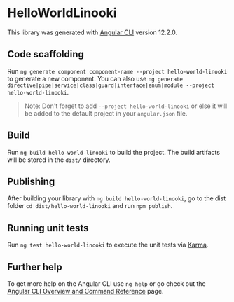 # HelloWorldLinooki

This library was generated with [Angular CLI](https://github.com/angular/angular-cli) version 12.2.0.

## Code scaffolding

Run `ng generate component component-name --project hello-world-linooki` to generate a new component. You can also use `ng generate directive|pipe|service|class|guard|interface|enum|module --project hello-world-linooki`.
> Note: Don't forget to add `--project hello-world-linooki` or else it will be added to the default project in your `angular.json` file. 

## Build

Run `ng build hello-world-linooki` to build the project. The build artifacts will be stored in the `dist/` directory.

## Publishing

After building your library with `ng build hello-world-linooki`, go to the dist folder `cd dist/hello-world-linooki` and run `npm publish`.

## Running unit tests

Run `ng test hello-world-linooki` to execute the unit tests via [Karma](https://karma-runner.github.io).

## Further help

To get more help on the Angular CLI use `ng help` or go check out the [Angular CLI Overview and Command Reference](https://angular.io/cli) page.
